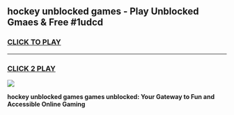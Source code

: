 
## hockey unblocked games - Play Unblocked Gmaes & Free #1udcd
<h3>
<a href="https://premium.freeplayer.one?title=hockey_unblocked_games&ref=01M">CLICK TO PLAY</a></h3>
<hr>

<h3>
<a href="https://premium.freeplayer.one?title=hockey_unblocked_games&ref=01M">CLICK 2 PLAY</a>
  
</h3>

<a href="https://premium.freeplayer.one?title=hockey_unblocked_games&ref=01M"><img src="https://clearcache.store/games.png"></a>


**hockey unblocked games games unblocked: Your Gateway to Fun and Accessible Online Gaming**
